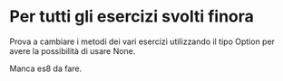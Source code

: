 # Per tutti gli esercizi svolti finora
Prova a cambiare i metodi dei vari esercizi utilizzando il tipo Option per avere la possibilità di usare None.

Manca es8 da fare.
